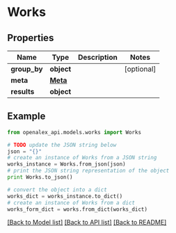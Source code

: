 # Works


## Properties
Name | Type | Description | Notes
------------ | ------------- | ------------- | -------------
**group_by** | **object** |  | [optional] 
**meta** | [**Meta**](Meta.md) |  | 
**results** | **object** |  | 

## Example

```python
from openalex_api.models.works import Works

# TODO update the JSON string below
json = "{}"
# create an instance of Works from a JSON string
works_instance = Works.from_json(json)
# print the JSON string representation of the object
print Works.to_json()

# convert the object into a dict
works_dict = works_instance.to_dict()
# create an instance of Works from a dict
works_form_dict = works.from_dict(works_dict)
```
[[Back to Model list]](../README.md#documentation-for-models) [[Back to API list]](../README.md#documentation-for-api-endpoints) [[Back to README]](../README.md)


